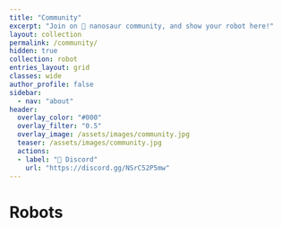 ```yaml
---
title: "Community"
excerpt: "Join on 🦕 nanosaur community, and show your robot here!"
layout: collection
permalink: /community/
hidden: true
collection: robot
entries_layout: grid
classes: wide
author_profile: false
sidebar:
  - nav: "about"
header:
  overlay_color: "#000"
  overlay_filter: "0.5"
  overlay_image: /assets/images/community.jpg
  teaser: /assets/images/community.jpg
  actions:
  - label: "🤖 Discord"
    url: "https://discord.gg/NSrC52P5mw"
---
```


<!--
Do you want add your robot in this collection, follow the guidelines on [share](/share)
-->

# Robots